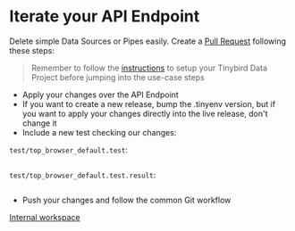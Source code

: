# Iterate your API Endpoint

Delete simple Data Sources or Pipes easily. Create a [Pull Request](https://github.com/tinybirdco/use-case-examples/pull/143) following these steps:

> Remember to follow the [instructions](../README.md) to setup your Tinybird Data Project before jumping into the use-case steps

- Apply your changes over the API Endpoint
- If you want to create a new release, bump the .tinyenv version, but if you want to apply your changes directly into the live release, don't change it
- Include a new test checking our changes:

`test/top_browser_default.test`:
```

```

`test/top_browser_default.test.result`:
```

```

- Push your changes and follow the common Git workflow

[Internal workspace](https://ui.tinybird.co/8442e395-46c0-4270-981e-c5cd488a5582/playground/a9367e7c-6164-44c9-82c5-7693b924dfda)

